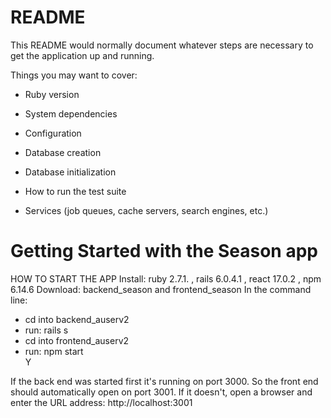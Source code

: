 # README

This README would normally document whatever steps are necessary to get the
application up and running.

Things you may want to cover:

* Ruby version

* System dependencies

* Configuration

* Database creation

* Database initialization

* How to run the test suite

* Services (job queues, cache servers, search engines, etc.)

# Getting Started with the Season app

HOW TO START THE APP
Install: ruby 2.7.1. , rails 6.0.4.1 , react 17.0.2 , npm 6.14.6 
Download: backend_season and frontend_season
In the command line:
- cd into backend_auserv2
- run: rails s
- cd into frontend_auserv2
- run:  npm start       
        Y

If the back end  was started first it's running on port 3000.
So the front end should automatically open on port 3001.
If it doesn't, open a browser and enter the URL address:    http://localhost:3001